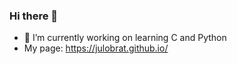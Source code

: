### Hi there 👋

* 🔭 I’m currently working on learning C and Python
* My page: https://julobrat.github.io/
